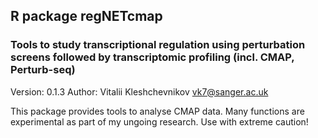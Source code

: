 ## R package regNETcmap
### Tools to study transcriptional regulation using perturbation screens followed by transcriptomic profiling (incl. CMAP, Perturb-seq)
Version: 0.1.3
Author: Vitalii Kleshchevnikov <vk7@sanger.ac.uk>

This package provides tools to analyse CMAP data. Many functions are experimental as part of my ungoing research. Use with extreme caution!

